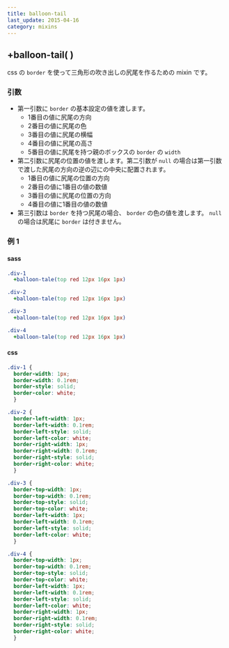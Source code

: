 ```yaml
---
title: balloon-tail
last_update: 2015-04-16
category: mixins
---
```


## +balloon-tail( )

css の `border` を使って三角形の吹き出しの尻尾を作るための mixin です。


### 引数

- 第一引数に `border` の基本設定の値を渡します。
  - 1番目の値に尻尾の方向
  - 2番目の値に尻尾の色
  - 3番目の値に尻尾の横幅
  - 4番目の値に尻尾の高さ
  - 5番目の値に尻尾を持つ親のボックスの `border` の `width`
- 第二引数に尻尾の位置の値を渡します。第二引数が `null` の場合は第一引数で渡した尻尾の方向の逆の辺にの中央に配置されます。
  - 1番目の値に尻尾の位置の方向
  - 2番目の値に1番目の値の数値
  - 3番目の値に尻尾の位置の方向
  - 4番目の値に1番目の値の数値
- 第三引数は `border` を持つ尻尾の場合、 `border` の色の値を渡します。 `null` の場合は尻尾に `border` は付きません。

### 例 1

#### sass

```sass
.div-1
  +balloon-tale(top red 12px 16px 1px)

.div-2
  +balloon-tale(top red 12px 16px 1px)

.div-3
  +balloon-tale(top red 12px 16px 1px)

.div-4
  +balloon-tale(top red 12px 16px 1px)
```

#### css

```css
.div-1 {
  border-width: 1px;
  border-width: 0.1rem;
  border-style: solid;
  border-color: white;
  }

.div-2 {
  border-left-width: 1px;
  border-left-width: 0.1rem;
  border-left-style: solid;
  border-left-color: white;
  border-right-width: 1px;
  border-right-width: 0.1rem;
  border-right-style: solid;
  border-right-color: white;
  }

.div-3 {
  border-top-width: 1px;
  border-top-width: 0.1rem;
  border-top-style: solid;
  border-top-color: white;
  border-left-width: 1px;
  border-left-width: 0.1rem;
  border-left-style: solid;
  border-left-color: white;
  }

.div-4 {
  border-top-width: 1px;
  border-top-width: 0.1rem;
  border-top-style: solid;
  border-top-color: white;
  border-left-width: 1px;
  border-left-width: 0.1rem;
  border-left-style: solid;
  border-left-color: white;
  border-right-width: 1px;
  border-right-width: 0.1rem;
  border-right-style: solid;
  border-right-color: white;
  }
```
